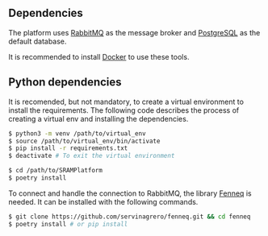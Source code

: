 ## Dependencies

The platform uses [RabbitMQ](https://www.rabbitmq.com/) as the message broker and [PostgreSQL](https://www.postgresql.org/) as the default database. 

It is recommended to install [Docker](https://www.docker.com/) to use these tools.

## Python dependencies

It is recomended, but not mandatory, to create a virtual environment to install the requirements. The following code describes the process of creating a virtual env and installing the dependencies.


```{.sh title="Using pip"}
$ python3 -m venv /path/to/virtual_env
$ source /path/to/virtual_env/bin/activate
$ pip install -r requirements.txt
$ deactivate # To exit the virtual environment
```

```{.sh title="Using poetry"}
$ cd /path/to/SRAMPlatform
$ poetry install
```

To connect and handle the connection to RabbitMQ, the library [Fenneq](https://servinagrero.github.io/fenneq) is needed. It can be installed with the following commands.

```{.sh title="Installing fenneq"}
$ git clone https://github.com/servinagrero/fenneq.git && cd fenneq
$ poetry install # or pip install
```
